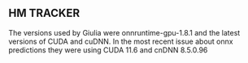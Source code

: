 ## HM TRACKER 

The versions used by Giulia were onnruntime-gpu-1.8.1 and the latest versions of CUDA and cuDNN.
In the most recent issue about onnx predictions they were using CUDA 11.6 and cnDNN 8.5.0.96
